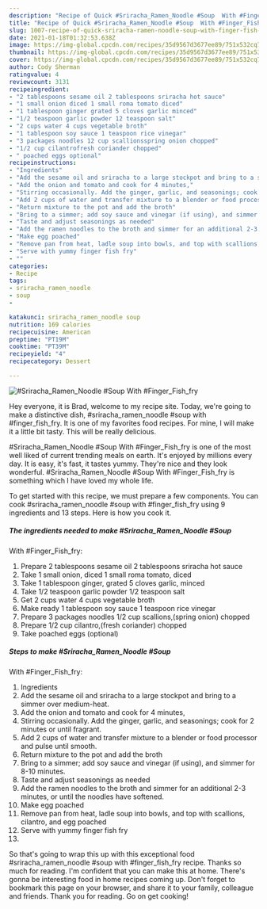 ```yaml
---
description: "Recipe of Quick #Sriracha_Ramen_Noodle #Soup  With #Finger_Fish_fry"
title: "Recipe of Quick #Sriracha_Ramen_Noodle #Soup  With #Finger_Fish_fry"
slug: 1007-recipe-of-quick-sriracha-ramen-noodle-soup-with-finger-fish-fry
date: 2021-01-18T01:32:53.638Z
image: https://img-global.cpcdn.com/recipes/35d9567d3677ee89/751x532cq70/sriracha_ramen_noodle-soup-with-finger_fish_fry-recipe-main-photo.jpg
thumbnail: https://img-global.cpcdn.com/recipes/35d9567d3677ee89/751x532cq70/sriracha_ramen_noodle-soup-with-finger_fish_fry-recipe-main-photo.jpg
cover: https://img-global.cpcdn.com/recipes/35d9567d3677ee89/751x532cq70/sriracha_ramen_noodle-soup-with-finger_fish_fry-recipe-main-photo.jpg
author: Cody Sherman
ratingvalue: 4
reviewcount: 3131
recipeingredient:
- "2 tablespoons sesame oil 2 tablespoons sriracha hot sauce"
- "1 small onion diced 1 small roma tomato diced"
- "1 tablespoon ginger grated 5 cloves garlic minced"
- "1/2 teaspoon garlic powder 12 teaspoon salt"
- "2 cups water 4 cups vegetable broth"
- "1 tablespoon soy sauce 1 teaspoon rice vinegar"
- "3 packages noodles 12 cup scallionsspring onion chopped"
- "1/2 cup cilantrofresh coriander chopped"
- " poached eggs optional"
recipeinstructions:
- "Ingredients"
- "Add the sesame oil and sriracha to a large stockpot and bring to a simmer over medium-heat."
- "Add the onion and tomato and cook for 4 minutes,"
- "Stirring occasionally. Add the ginger, garlic, and seasonings; cook for 2 minutes or until fragrant."
- "Add 2 cups of water and transfer mixture to a blender or food processor and pulse until smooth."
- "Return mixture to the pot and add the broth"
- "Bring to a simmer; add soy sauce and vinegar (if using), and simmer for 8-10 minutes."
- "Taste and adjust seasonings as needed"
- "Add the ramen noodles to the broth and simmer for an additional 2-3 minutes, or until the noodles have softened."
- "Make egg poached"
- "Remove pan from heat, ladle soup into bowls, and top with scallions, cilantro, and egg poached"
- "Serve with yummy finger fish fry"
- ""
categories:
- Recipe
tags:
- sriracha_ramen_noodle
- soup
- 

katakunci: sriracha_ramen_noodle soup  
nutrition: 169 calories
recipecuisine: American
preptime: "PT19M"
cooktime: "PT39M"
recipeyield: "4"
recipecategory: Dessert

---
```



![#Sriracha_Ramen_Noodle #Soup 
With
#Finger_Fish_fry](https://img-global.cpcdn.com/recipes/35d9567d3677ee89/751x532cq70/sriracha_ramen_noodle-soup-with-finger_fish_fry-recipe-main-photo.jpg)

Hey everyone, it is Brad, welcome to my recipe site. Today, we're going to make a distinctive dish, #sriracha_ramen_noodle #soup 
with
#finger_fish_fry. It is one of my favorites food recipes. For mine, I will make it a little bit tasty. This will be really delicious.

#Sriracha_Ramen_Noodle #Soup 
With
#Finger_Fish_fry is one of the most well liked of current trending meals on earth. It's enjoyed by millions every day. It is easy, it's fast, it tastes yummy. They're nice and they look wonderful. #Sriracha_Ramen_Noodle #Soup 
With
#Finger_Fish_fry is something which I have loved my whole life.




To get started with this recipe, we must prepare a few components. You can cook #sriracha_ramen_noodle #soup 
with
#finger_fish_fry using 9 ingredients and 13 steps. Here is how you cook it.

<!--inarticleads1-->

##### The ingredients needed to make #Sriracha_Ramen_Noodle #Soup 
With
#Finger_Fish_fry:

1. Prepare 2 tablespoons sesame oil 2 tablespoons sriracha hot sauce
1. Take 1 small onion, diced 1 small roma tomato, diced
1. Take 1 tablespoon ginger, grated 5 cloves garlic, minced
1. Take 1/2 teaspoon garlic powder 1/2 teaspoon salt
1. Get 2 cups water 4 cups vegetable broth
1. Make ready 1 tablespoon soy sauce 1 teaspoon rice vinegar
1. Prepare 3 packages noodles 1/2 cup scallions,(spring onion) chopped
1. Prepare 1/2 cup cilantro,(fresh coriander) chopped
1. Take  poached eggs (optional)




<!--inarticleads2-->

##### Steps to make #Sriracha_Ramen_Noodle #Soup 
With
#Finger_Fish_fry:

1. Ingredients
1. Add the sesame oil and sriracha to a large stockpot and bring to a simmer over medium-heat.
1. Add the onion and tomato and cook for 4 minutes,
1. Stirring occasionally. Add the ginger, garlic, and seasonings; cook for 2 minutes or until fragrant.
1. Add 2 cups of water and transfer mixture to a blender or food processor and pulse until smooth.
1. Return mixture to the pot and add the broth
1. Bring to a simmer; add soy sauce and vinegar (if using), and simmer for 8-10 minutes.
1. Taste and adjust seasonings as needed
1. Add the ramen noodles to the broth and simmer for an additional 2-3 minutes, or until the noodles have softened.
1. Make egg poached
1. Remove pan from heat, ladle soup into bowls, and top with scallions, cilantro, and egg poached
1. Serve with yummy finger fish fry
1. 




So that's going to wrap this up with this exceptional food #sriracha_ramen_noodle #soup 
with
#finger_fish_fry recipe. Thanks so much for reading. I'm confident that you can make this at home. There's gonna be interesting food in home recipes coming up. Don't forget to bookmark this page on your browser, and share it to your family, colleague and friends. Thank you for reading. Go on get cooking!
